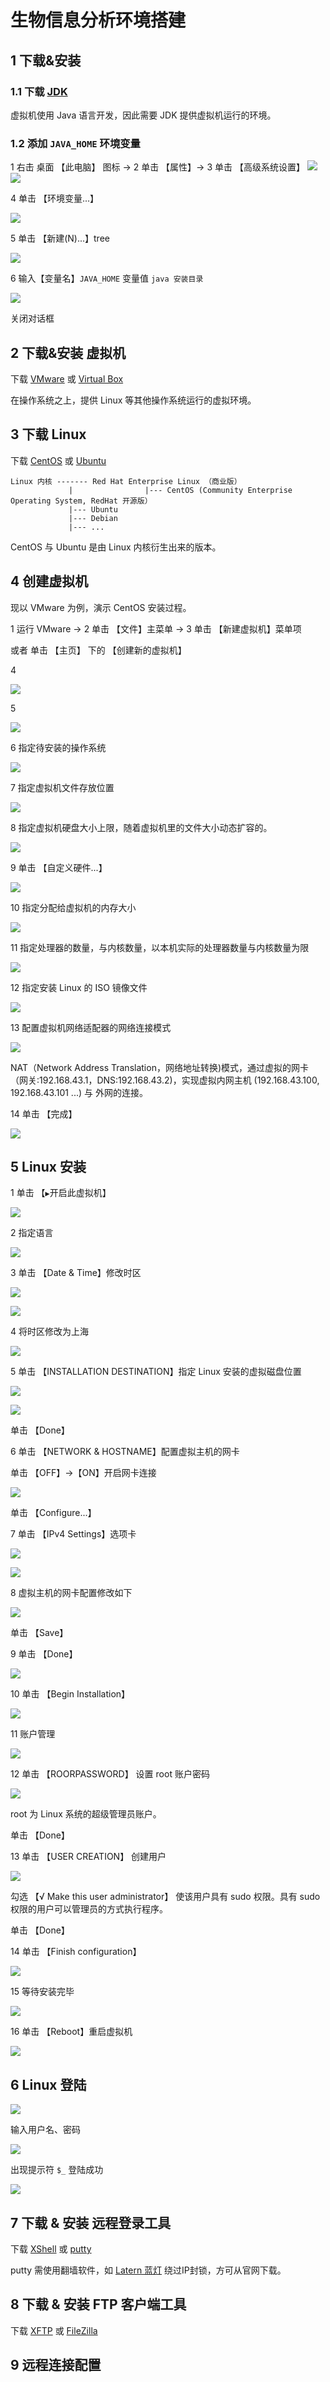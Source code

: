 # 生物信息分析环境搭建

## 1 下载&安装 

### 1.1 下载 [JDK](https://www.oracle.com/technetwork/java/javase/downloads/jdk11-downloads-5066655.html)

虚拟机使用 Java 语言开发，因此需要 JDK 提供虚拟机运行的环境。

### 1.2 添加 `JAVA_HOME` 环境变量

1 右击 桌面 【此电脑】 图标 -> 2 单击 【属性】-> 3 单击 【高级系统设置】
<img src="https://github.com/QifengSun/bioinfomatics/tree/master/png/java_home_1.png">
![](https://github.com/QifengSun/bioinfomatics/tree/master/png/java_home_1.png)

4 单击 【环境变量...】

![](https://github.com/QifengSun/bioinfomatics/tree/master/png/java_home_2.png)

5 单击 【新建(N)...】tree

![](https://github.com/QifengSun/bioinfomatics/tree/master/png/java_home_3.png)

6 输入【变量名】`JAVA_HOME` 变量值 `java 安装目录`

![](https://github.com/QifengSun/bioinfomatics/tree/master/png/java_home_4.png)

关闭对话框

## 2 下载&安装 虚拟机

下载 [VMware](https://www.vmware.com/go/getworkstation-win) 或 [Virtual Box](https://www.virtualbox.org/wiki/Downloads)

在操作系统之上，提供 Linux 等其他操作系统运行的虚拟环境。


## 3 下载 Linux

下载 [CentOS](https://www.centos.org/) 或 [Ubuntu](https://www.ubuntu.com/download/desktop)

```
Linux 内核 ------- Red Hat Enterprise Linux （商业版）
             |                |--- CentOS (Community Enterprise Operating System, RedHat 开源版）
             |--- Ubuntu
             |--- Debian
             |--- ...
```

CentOS 与 Ubuntu 是由 Linux 内核衍生出来的版本。


## 4 创建虚拟机

现以 VMware 为例，演示 CentOS 安装过程。

1 运行 VMware -> 2 单击 【文件】主菜单 -> 3 单击 【新建虚拟机】菜单项 

  或者 单击 【主页】 下的 【创建新的虚拟机】


4

![](https://github.com/QifengSun/bioinfomatics/tree/master/png/vmware_1.png)


5

![](https://github.com/QifengSun/bioinfomatics/tree/master/png/vmware_2.png)


6 指定待安装的操作系统

![](https://github.com/QifengSun/bioinfomatics/tree/master/png/vmware_3.png)


7 指定虚拟机文件存放位置

![](https://github.com/QifengSun/bioinfomatics/tree/master/png/vmware_4.png)


8 指定虚拟机硬盘大小上限，随着虚拟机里的文件大小动态扩容的。

![](https://github.com/QifengSun/bioinfomatics/tree/master/png/vmware_5.png)


9 单击 【自定义硬件...】

![](https://github.com/QifengSun/bioinfomatics/tree/master/png/vmware_6.png)


10 指定分配给虚拟机的内存大小

![](https://github.com/QifengSun/bioinfomatics/tree/master/png/vmware_7.png)


11 指定处理器的数量，与内核数量，以本机实际的处理器数量与内核数量为限

![](https://github.com/QifengSun/bioinfomatics/tree/master/png/vmware_8.png)


12 指定安装 Linux 的 ISO 镜像文件

![](https://github.com/QifengSun/bioinfomatics/tree/master/png/vmware_9.png)


13 配置虚拟机网络适配器的网络连接模式

![](https://github.com/QifengSun/bioinfomatics/tree/master/png/vmware_10.png)

NAT（Network Address Translation，网络地址转换)模式，通过虚拟的网卡（网关:192.168.43.1，DNS:192.168.43.2)，实现虚拟内网主机 (192.168.43.100, 192.168.43.101 ...) 与 外网的连接。


14 单击 【完成】

![](https://github.com/QifengSun/bioinfomatics/tree/master/png/vmware_11.png)

## 5 Linux 安装

1 单击 【```▶```开启此虚拟机】

![](https://github.com/QifengSun/bioinfomatics/tree/master/png/CentOS_1.png)


2 指定语言

![](https://github.com/QifengSun/bioinfomatics/tree/master/png/CentOS_2.png)


3 单击 【Date & Time】修改时区

![](https://github.com/QifengSun/bioinfomatics/tree/master/png/CentOS_3.png)

![](https://github.com/QifengSun/bioinfomatics/tree/master/png/CentOS_4.png)


4 将时区修改为上海

![](https://github.com/QifengSun/bioinfomatics/tree/master/png/CentOS_5.png)


5 单击 【INSTALLATION DESTINATION】指定 Linux 安装的虚拟磁盘位置

![](https://github.com/QifengSun/bioinfomatics/tree/master/png/CentOS_6.png)

![](https://github.com/QifengSun/bioinfomatics/tree/master/png/CentOS_7.png)

单击 【Done】


6 单击 【NETWORK & HOSTNAME】配置虚拟主机的网卡

单击 【OFF】->【ON】开启网卡连接

![](https://github.com/QifengSun/bioinfomatics/tree/master/png/CentOS_8.png)


单击 【Configure...】


7 单击 【IPv4 Settings】选项卡 

![](https://github.com/QifengSun/bioinfomatics/tree/master/png/CentOS_9.png)

![](https://github.com/QifengSun/bioinfomatics/tree/master/png/CentOS_10.png)


8 虚拟主机的网卡配置修改如下

![](https://github.com/QifengSun/bioinfomatics/tree/master/png/CentOS_11.png)

单击 【Save】

9 单击 【Done】 

![](https://github.com/QifengSun/bioinfomatics/tree/master/png/CentOS_12.png)


10 单击 【Begin Installation】

![](https://github.com/QifengSun/bioinfomatics/tree/master/png/CentOS_13.png)


11 账户管理 

![](https://github.com/QifengSun/bioinfomatics/tree/master/png/CentOS_14.png)

12 单击 【ROORPASSWORD】 设置 root 账户密码

![](https://github.com/QifengSun/bioinfomatics/tree/master/png/CentOS_15.png)

root 为 Linux 系统的超级管理员账户。

单击 【Done】

13 单击 【USER CREATION】 创建用户

![](https://github.com/QifengSun/bioinfomatics/tree/master/png/CentOS_16.png)

勾选 【√ Make this user administrator】 使该用户具有 sudo 权限。具有 sudo 权限的用户可以管理员的方式执行程序。

单击 【Done】

14 单击 【Finish configuration】

![](https://github.com/QifengSun/bioinfomatics/tree/master/png/CentOS_17.png)


15 等待安装完毕

![](https://github.com/QifengSun/bioinfomatics/tree/master/png/CentOS_18.png)


16 单击 【Reboot】重启虚拟机

![](https://github.com/QifengSun/bioinfomatics/tree/master/png/CentOS_19.png)


## 6 Linux 登陆

![](https://github.com/QifengSun/bioinfomatics/tree/master/png/CentOS_20.png)


输入用户名、密码

![](https://github.com/QifengSun/bioinfomatics/tree/master/png/CentOS_21.png)


出现提示符 `$_` 登陆成功

![](https://github.com/QifengSun/bioinfomatics/tree/master/png/CentOS_22.png)

## 7 下载 & 安装 远程登录工具

下载 [XShell](https://www.netsarang.com/zh/xshell/) 或 [putty](http://www.putty.org/)

putty 需使用翻墙软件，如 [Latern 蓝灯](https://github.com/getlantern/lantern) 绕过IP封锁，方可从官网下载。

## 8 下载 & 安装 FTP 客户端工具

下载 [XFTP](https://www.netsarang.com/zh/xftp/) 或 [FileZilla](https://filezilla-project.org/)

## 9 远程连接配置


